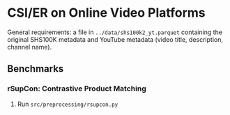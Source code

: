 # CSI/ER on Online Video Platforms

General requirements: a file in `../data/shs100k2_yt.parquet` containing the original SHS100K metadata and YouTube metadata (video title, description, channel name).

## Benchmarks

### rSupCon: Contrastive Product Matching


1. Run `src/preprocessing/rsupcon.py`